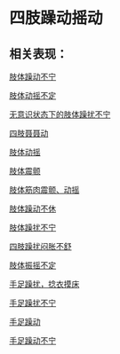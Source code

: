 # 四肢躁动摇动## 相关表现： [肢体躁动不宁](https://www.gmzyjc.com/search/result?wd=肢体躁动不宁)[肢体动摇不定](https://www.gmzyjc.com/search/result?wd=肢体动摇不定)[无意识状态下的肢体躁扰不宁](https://www.gmzyjc.com/search/result?wd=无意识状态下的肢体躁扰不宁)[四肢聂聂动](https://www.gmzyjc.com/search/result?wd=四肢聂聂动)[肢体动摇](https://www.gmzyjc.com/search/result?wd=肢体动摇)[肢体震颤](https://www.gmzyjc.com/search/result?wd=肢体震颤)[肢体筋肉震颤、动摇](https://www.gmzyjc.com/search/result?wd=肢体筋肉震颤、动摇)[肢体躁动不休](https://www.gmzyjc.com/search/result?wd=肢体躁动不休)[肢体躁扰不宁](https://www.gmzyjc.com/search/result?wd=肢体躁扰不宁)[四肢躁扰闷胀不舒](https://www.gmzyjc.com/search/result?wd=四肢躁扰闷胀不舒)[肢体振摇不定](https://www.gmzyjc.com/search/result?wd=肢体振摇不定)[手足躁扰，捻衣摸床](https://www.gmzyjc.com/search/result?wd=手足躁扰，捻衣摸床)[手足躁扰不宁](https://www.gmzyjc.com/search/result?wd=手足躁扰不宁)[手足躁动](https://www.gmzyjc.com/search/result?wd=手足躁动)[手足躁动不宁](https://www.gmzyjc.com/search/result?wd=手足躁动不宁)